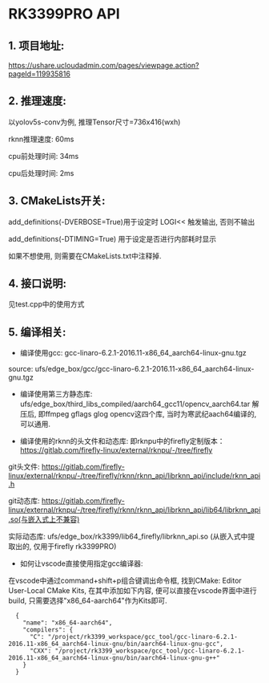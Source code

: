# RK3399PRO API

## 1. 项目地址:
https://ushare.ucloudadmin.com/pages/viewpage.action?pageId=119935816

## 2. 推理速度:
以yolov5s-conv为例, 推理Tensor尺寸=736x416(wxh)

rknn推理速度: 60ms

cpu前处理时间: 34ms

cpu后处理时间: 2ms

## 3. CMakeLists开关:
add_definitions(-DVERBOSE=True)用于设定时 LOGI<< 触发输出, 否则不输出

add_definitions(-DTIMING=True) 用于设定是否进行内部耗时显示

如果不想使用, 则需要在CMakeLists.txt中注释掉.

## 4. 接口说明:
见test.cpp中的使用方式

## 5. 编译相关:
* 编译使用gcc: gcc-linaro-6.2.1-2016.11-x86_64_aarch64-linux-gnu.tgz

source: ufs/edge_box/gcc/gcc-linaro-6.2.1-2016.11-x86_64_aarch64-linux-gnu.tgz

* 编译使用第三方静态库: ufs/edge_box/third_libs_compiled/aarch64_gcc11/opencv_aarch64.tar
解压后, 即ffmpeg gflags glog opencv这四个库, 当时为寒武纪aach64编译的, 可以通用.

* 编译使用的rknn的头文件和动态库:
即rknpu中的firefly定制版本：https://gitlab.com/firefly-linux/external/rknpu/-/tree/firefly

git头文件: https://gitlab.com/firefly-linux/external/rknpu/-/tree/firefly/rknn/rknn_api/librknn_api/include/rknn_api.h

git动态库: https://gitlab.com/firefly-linux/external/rknpu/-/tree/firefly/rknn/rknn_api/librknn_api/lib64/librknn_api.so(与嵌入式上不兼容)

实际动态库: ufs/edge_box/rk3399/lib64_firefly/librknn_api.so (从嵌入式中提取出的, 仅用于firefly rk3399PRO)

* 如何让vscode直接使用指定gcc编译器:

在vscode中通过command+shift+p组合键调出命令框, 找到CMake: Editor User-Local CMake Kits, 在其中添加如下内容, 便可以直接在vscode界面中进行build, 只需要选择"x86_64-aarch64"作为Kits即可.
```commandline
  {
    "name": "x86_64-aarch64",
    "compilers": {
      "C": "/project/rk3399_workspace/gcc_tool/gcc-linaro-6.2.1-2016.11-x86_64_aarch64-linux-gnu/bin/aarch64-linux-gnu-gcc",
      "CXX": "/project/rk3399_workspace/gcc_tool/gcc-linaro-6.2.1-2016.11-x86_64_aarch64-linux-gnu/bin/aarch64-linux-gnu-g++"
    }
  }
```
